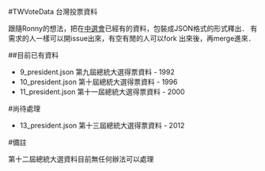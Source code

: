 #TWVoteData
台灣投票資料

跟隨Ronny的想法，把在[中選會](http://db.cec.gov.tw/histMain.jsp?voteSel=19960301A1)已經有的資料，包裝成JSON格式的形式釋出．
有需求的人一樣可以開issue出來，有空有閒的人可以fork 出來後，再merge進來．

##目前已有資料

- 9_president.json   第九屆總統大選得票資料 - 1992
- 10_president.json  第十屆總統大選得票資料 - 1996
- 11_president.json  第十一屆總統大選得票資料 - 2000

#尚待處理

- 13_president.json  第十三屆總統大選得票資料 - 2012


#備註

第十二屆總統大選資料目前無任何辦法可以處理